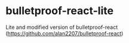 # bulletproof-react-lite
Lite and modified version of bulletproof-react (https://github.com/alan2207/bulletproof-react)
